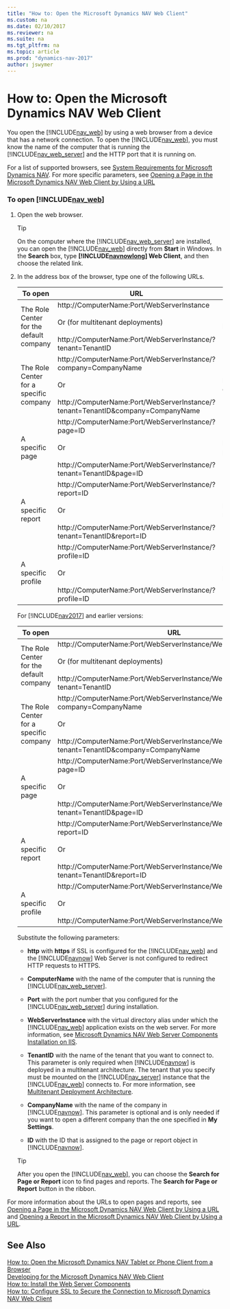 ```yaml
---
title: "How to: Open the Microsoft Dynamics NAV Web Client"
ms.custom: na
ms.date: 02/10/2017
ms.reviewer: na
ms.suite: na
ms.tgt_pltfrm: na
ms.topic: article
ms.prod: "dynamics-nav-2017"
author: jswymer
---
```

# How to: Open the Microsoft Dynamics NAV Web Client
You open the [!INCLUDE[nav_web](includes/nav_web_md.md)] by using a web browser from a device that has a network connection. To open the [!INCLUDE[nav_web](includes/nav_web_md.md)], you must know the name of the computer that is running the [!INCLUDE[nav_web_server](includes/nav_web_server_md.md)] and the HTTP port that it is running on.  

 For a list of supported browsers, see [System Requirements for Microsoft Dynamics NAV](System-Requirements-for-Microsoft-Dynamics-NAV.md). For more specific parameters, see [Opening a Page in the Microsoft Dynamics NAV Web Client by Using a URL](Opening-a-Page-in-the-Microsoft-Dynamics-NAV-Web-Client-by-Using-a-URL.md)  

### To open [!INCLUDE[nav_web](includes/nav_web_md.md)]  

1.  Open the web browser.  

    > [!TIP]  
    >  On the computer where the [!INCLUDE[nav_web_server](includes/nav_web_server_md.md)] are installed, you can open the [!INCLUDE[nav_web](includes/nav_web_md.md)] directly from **Start** in Windows. In the **Search** box, type **[!INCLUDE[navnowlong](includes/navnowlong_md.md)] Web Client**, and then choose the related link.  

2.  In the address box of the browser, type one of the following URLs.  

    |To open|URL|Example|  
    |-------------|---------|-------------|  
    |The Role Center for the default company|http://ComputerName:Port/WebServerInstance<br /><br /> Or \(for multitenant deployments\)<br /><br /> http://ComputerName:Port/WebServerInstance/?tenant=TenantID|http://MyNAVWeb:8080/[!INCLUDE[nav_server_instance](includes/nav_server_instance_md.md)]|  
    |The Role Center for a specific company|http://ComputerName:Port/WebServerInstance/?company=CompanyName<br /><br /> Or<br /><br /> http://ComputerName:Port/WebServerInstance/?tenant=TenantID&company=CompanyName|http://MyNAVWeb:8080/[!INCLUDE[nav_server_instance](includes/nav_server_instance_md.md)]/?company=CRONUS%20International%20Ltd.|  
    |A specific page|http://ComputerName:Port/WebServerInstance/?page=ID<br /><br /> Or<br /><br /> http://ComputerName:Port/WebServerInstance/?tenant=TenantID&page=ID|http://MyNAVWeb:8080/[!INCLUDE[nav_server_instance](includes/nav_server_instance_md.md)]/?page=22|  
    |A specific report|http://ComputerName:Port/WebServerInstance/?report=ID<br /><br /> Or<br /><br /> http://ComputerName:Port/WebServerInstance/?tenant=TenantID&report=ID|http://MyNAVWeb:8080/[!INCLUDE[nav_server_instance](includes/nav_server_instance_md.md)]/?report=5|  
    |A specific profile|http://ComputerName:Port/WebServerInstance/?profile=ID<br /><br /> Or<br /><br /> http://ComputerName:Port/WebServerInstance/?profile=ID|http://MyNAVWeb:8080/[!INCLUDE[nav_server_instance](includes/nav_server_instance_md.md)]/?profile=Small-Business| 

    For [!INCLUDE[nav2017](includes/nav2017.md)] and earlier versions:

    |To open|URL|Example|  
    |-------------|---------|-------------|  
    |The Role Center for the default company|http://ComputerName:Port/WebServerInstance/WebClient<br /><br /> Or \(for multitenant deployments\)<br /><br /> http://ComputerName:Port/WebServerInstance/WebClient/default.aspx?tenant=TenantID|http://MyNAVWeb:8080/[!INCLUDE[nav_server_instance](includes/nav_server_instance_md.md)]/WebClient|  
    |The Role Center for a specific company|http://ComputerName:Port/WebServerInstance/WebClient/default.aspx?company=CompanyName<br /><br /> Or<br /><br /> http://ComputerName:Port/WebServerInstance/WebClient/default.aspx?tenant=TenantID&company=CompanyName|http://MyNAVWeb:8080/[!INCLUDE[nav_server_instance](includes/nav_server_instance_md.md)]/WebClient/default.aspx?company=CRONUS%20International%20Ltd.|  
    |A specific page|http://ComputerName:Port/WebServerInstance/WebClient/default.aspx?page=ID<br /><br /> Or<br /><br /> http://ComputerName:Port/WebServerInstance/WebClient/default.aspx?tenant=TenantID&page=ID|http://MyNAVWeb:8080/[!INCLUDE[nav_server_instance](includes/nav_server_instance_md.md)]/WebClient/default.aspx?page=22|  
    |A specific report|http://ComputerName:Port/WebServerInstance/WebClient/default.aspx?report=ID<br /><br /> Or<br /><br /> http://ComputerName:Port/WebServerInstance/WebClient/default.aspx?tenant=TenantID&report=ID|http://MyNAVWeb:8080/[!INCLUDE[nav_server_instance](includes/nav_server_instance_md.md)]/WebClient/default.aspx?report=5|  
    |A specific profile|http://ComputerName:Port/WebServerInstance/WebClient/?profile=ID<br /><br /> Or<br /><br /> http://ComputerName:Port/WebServerInstance/WebClient/?profile=ID|http://MyNAVWeb:8080/[!INCLUDE[nav_server_instance](includes/nav_server_instance_md.md)]/WebClient/?profile=Small-Business|  

     Substitute the following parameters:  

    -   **http** with **https** if SSL is configured for the [!INCLUDE[nav_web](includes/nav_web_md.md)] and the [!INCLUDE[navnow](includes/navnow_md.md)] Web Server is not configured to redirect HTTP requests to HTTPS.  

    -   **ComputerName** with the name of the computer that is running the [!INCLUDE[nav_web_server](includes/nav_web_server_md.md)].  

    -   **Port** with the port number that you configured for the [!INCLUDE[nav_web_server](includes/nav_web_server_md.md)] during installation.  

    -   **WebServerInstance** with the virtual directory alias under which the [!INCLUDE[nav_web](includes/nav_web_md.md)] application exists on the web server. For more information, see [Microsoft Dynamics NAV Web Server Components Installation on IIS](Deploying-the-Microsoft-Dynamics-NAV-Web-Server-Components.md#WebClientonIIS).  

    -   **TenantID** with the name of the tenant that you want to connect to. This parameter is only required when [!INCLUDE[navnow](includes/navnow_md.md)] is deployed in a multitenant architecture. The tenant that you specify must be mounted on the [!INCLUDE[nav_server](includes/nav_server_md.md)] instance that the [!INCLUDE[nav_web](includes/nav_web_md.md)] connects to. For more information, see [Multitenant Deployment Architecture](Multitenant-Deployment-Architecture.md).  

    -   **CompanyName** with the name of the company in [!INCLUDE[navnow](includes/navnow_md.md)]. This parameter is optional and is only needed if you want to open a different company than the one specified in **My Settings**.  

    -   **ID** with the ID that is assigned to the page or report object in [!INCLUDE[navnow](includes/navnow_md.md)].  

    > [!TIP]  
    >  After you open the [!INCLUDE[nav_web](includes/nav_web_md.md)], you can choose the **Search for Page or Report** icon to find pages and reports. The **Search for Page or Report** button in the ribbon.  

 For more information about the URLs to open pages and reports, see [Opening a Page in the Microsoft Dynamics NAV Web Client by Using a URL](Opening-a-Page-in-the-Microsoft-Dynamics-NAV-Web-Client-by-Using-a-URL.md) and [Opening a Report in the Microsoft Dynamics NAV Web Client by Using a URL](Opening-a-Report-in-the-Microsoft-Dynamics-NAV-Web-Client-by-Using-a-URL.md).  

## See Also  
 [How to: Open the Microsoft Dynamics NAV Tablet or Phone Client from a Browser](How-to--Open-the-Microsoft-Dynamics-NAV-Tablet-or-Phone-Client-from-a-Browser.md)   
 [Developing for the Microsoft Dynamics NAV Web Client](Developing-for-the-Microsoft-Dynamics-NAV-Web-Client.md)   
 [How to: Install the Web Server Components](How-to--Install-the-Web-Server-Components.md)   
 [How to: Configure SSL to Secure the Connection to Microsoft Dynamics NAV Web Client](How-to--Configure-SSL-to-Secure-the-Connection-to-Microsoft-Dynamics-NAV-Web-Client.md)
